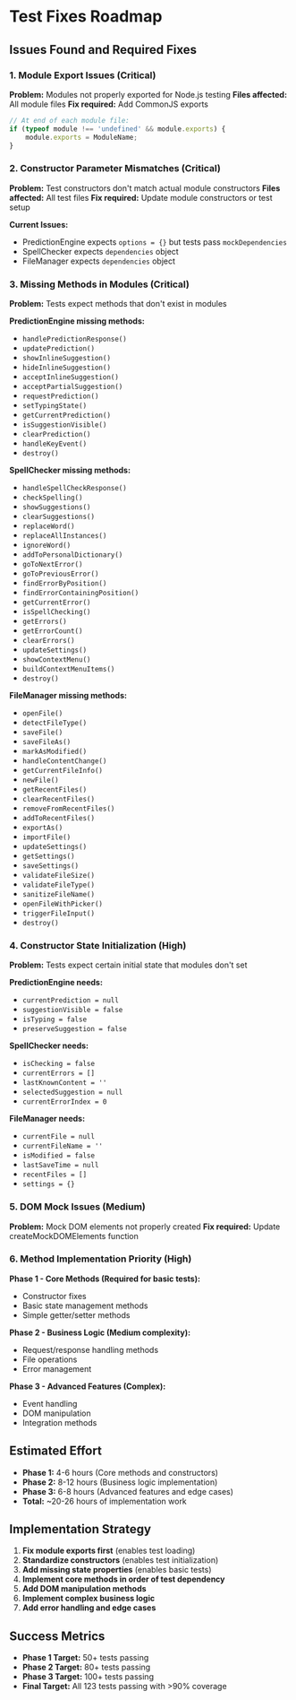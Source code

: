 # Test Fixes Roadmap

## Issues Found and Required Fixes

### 1. **Module Export Issues** (Critical)

**Problem:** Modules not properly exported for Node.js testing
**Files affected:** All module files
**Fix required:** Add CommonJS exports

```javascript
// At end of each module file:
if (typeof module !== 'undefined' && module.exports) {
    module.exports = ModuleName;
}
```

### 2. **Constructor Parameter Mismatches** (Critical)

**Problem:** Test constructors don't match actual module constructors
**Files affected:** All test files
**Fix required:** Update module constructors or test setup

**Current Issues:**
- PredictionEngine expects `options = {}` but tests pass `mockDependencies`
- SpellChecker expects `dependencies` object 
- FileManager expects `dependencies` object

### 3. **Missing Methods in Modules** (Critical)

**Problem:** Tests expect methods that don't exist in modules

**PredictionEngine missing methods:**
- `handlePredictionResponse()`
- `updatePrediction()`
- `showInlineSuggestion()`
- `hideInlineSuggestion()`
- `acceptInlineSuggestion()`
- `acceptPartialSuggestion()`
- `requestPrediction()`
- `setTypingState()`
- `getCurrentPrediction()`
- `isSuggestionVisible()`
- `clearPrediction()`
- `handleKeyEvent()`
- `destroy()`

**SpellChecker missing methods:**
- `handleSpellCheckResponse()`
- `checkSpelling()`
- `showSuggestions()`
- `clearSuggestions()`
- `replaceWord()`
- `replaceAllInstances()`
- `ignoreWord()`
- `addToPersonalDictionary()`
- `goToNextError()`
- `goToPreviousError()`
- `findErrorByPosition()`
- `findErrorContainingPosition()`
- `getCurrentError()`
- `isSpellChecking()`
- `getErrors()`
- `getErrorCount()`
- `clearErrors()`
- `updateSettings()`
- `showContextMenu()`
- `buildContextMenuItems()`
- `destroy()`

**FileManager missing methods:**
- `openFile()`
- `detectFileType()`
- `saveFile()`
- `saveFileAs()`
- `markAsModified()`
- `handleContentChange()`
- `getCurrentFileInfo()`
- `newFile()`
- `getRecentFiles()`
- `clearRecentFiles()`
- `removeFromRecentFiles()`
- `addToRecentFiles()`
- `exportAs()`
- `importFile()`
- `updateSettings()`
- `getSettings()`
- `saveSettings()`
- `validateFileSize()`
- `validateFileType()`
- `sanitizeFileName()`
- `openFileWithPicker()`
- `triggerFileInput()`
- `destroy()`

### 4. **Constructor State Initialization** (High)

**Problem:** Tests expect certain initial state that modules don't set

**PredictionEngine needs:**
- `currentPrediction = null`
- `suggestionVisible = false`
- `isTyping = false`
- `preserveSuggestion = false`

**SpellChecker needs:**
- `isChecking = false`
- `currentErrors = []`
- `lastKnownContent = ''`
- `selectedSuggestion = null`
- `currentErrorIndex = 0`

**FileManager needs:**
- `currentFile = null`
- `currentFileName = ''`
- `isModified = false`
- `lastSaveTime = null`
- `recentFiles = []`
- `settings = {}`

### 5. **DOM Mock Issues** (Medium)

**Problem:** Mock DOM elements not properly created
**Fix required:** Update createMockDOMElements function

### 6. **Method Implementation Priority** (High)

**Phase 1 - Core Methods (Required for basic tests):**
- Constructor fixes
- Basic state management methods
- Simple getter/setter methods

**Phase 2 - Business Logic (Medium complexity):**
- Request/response handling methods
- File operations
- Error management

**Phase 3 - Advanced Features (Complex):**
- Event handling
- DOM manipulation
- Integration methods

## Estimated Effort

- **Phase 1:** 4-6 hours (Core methods and constructors)
- **Phase 2:** 8-12 hours (Business logic implementation)  
- **Phase 3:** 6-8 hours (Advanced features and edge cases)
- **Total:** ~20-26 hours of implementation work

## Implementation Strategy

1. **Fix module exports first** (enables test loading)
2. **Standardize constructors** (enables test initialization)
3. **Add missing state properties** (enables basic tests)
4. **Implement core methods in order of test dependency**
5. **Add DOM manipulation methods**
6. **Implement complex business logic**
7. **Add error handling and edge cases**

## Success Metrics

- **Phase 1 Target:** 50+ tests passing
- **Phase 2 Target:** 80+ tests passing  
- **Phase 3 Target:** 100+ tests passing
- **Final Target:** All 123 tests passing with >90% coverage

